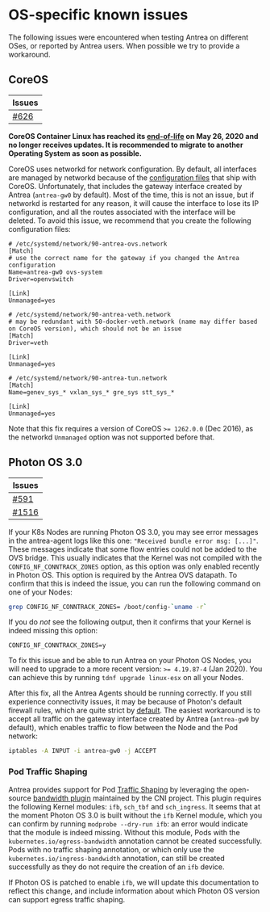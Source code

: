 # OS-specific known issues

The following issues were encountered when testing Antrea on different OSes, or
reported by Antrea users. When possible we try to provide a workaround.

## CoreOS

| Issues |
| ------ |
| [#626](https://github.com/vmware-tanzu/antrea/issues/626) |

**CoreOS Container Linux has reached its
  [end-of-life](https://www.openshift.com/learn/topics/coreos) on May 26, 2020
  and no longer receives updates. It is recommended to migrate to another
  Operating System as soon as possible.**

CoreOS uses networkd for network configuration. By default, all interfaces are
managed by networkd because of the [configuration
files](https://github.com/coreos/init/tree/master/systemd/network) that ship
with CoreOS. Unfortunately, that includes the gateway interface created by
Antrea (`antrea-gw0` by default). Most of the time, this is not an issue, but if
networkd is restarted for any reason, it will cause the interface to lose its IP
configuration, and all the routes associated with the interface will be
deleted. To avoid this issue, we recommend that you create the following
configuration files:

```text
# /etc/systemd/network/90-antrea-ovs.network
[Match]
# use the correct name for the gateway if you changed the Antrea configuration
Name=antrea-gw0 ovs-system
Driver=openvswitch

[Link]
Unmanaged=yes
```

```text
# /etc/systemd/network/90-antrea-veth.network
# may be redundant with 50-docker-veth.network (name may differ based on CoreOS version), which should not be an issue
[Match]
Driver=veth

[Link]
Unmanaged=yes
```

```text
# /etc/systemd/network/90-antrea-tun.network
[Match]
Name=genev_sys_* vxlan_sys_* gre_sys stt_sys_*

[Link]
Unmanaged=yes
```

Note that this fix requires a version of CoreOS `>= 1262.0.0` (Dec 2016), as the
networkd `Unmanaged` option was not supported before that.

## Photon OS 3.0

| Issues |
| ------ |
| [#591](https://github.com/vmware-tanzu/antrea/issues/591) |
| [#1516](https://github.com/vmware-tanzu/antrea/issues/1516) |

If your K8s Nodes are running Photon OS 3.0, you may see error messages in the
antrea-agent logs like this one: `"Received bundle error msg: [...]"`. These
messages indicate that some flow entries could not be added to the OVS
bridge. This usually indicates that the Kernel was not compiled with the
`CONFIG_NF_CONNTRACK_ZONES` option, as this option was only enabled recently in
Photon OS. This option is required by the Antrea OVS datapath. To confirm that
this is indeed the issue, you can run the following command on one of your
Nodes:

```bash
grep CONFIG_NF_CONNTRACK_ZONES= /boot/config-`uname -r`
```

If you do *not* see the following output, then it confirms that your Kernel is
indeed missing this option:

```text
CONFIG_NF_CONNTRACK_ZONES=y
```

To fix this issue and be able to run Antrea on your Photon OS Nodes, you will
need to upgrade to a more recent version: `>= 4.19.87-4` (Jan 2020). You can
achieve this by running `tdnf upgrade linux-esx` on all your Nodes.

After this fix, all the Antrea Agents should be running correctly. If you still
experience connectivity issues, it may be because of Photon's default firewall
rules, which are quite strict by
[default](https://vmware.github.io/photon/docs/administration-guide/security-policy/default-firewall-settings/). The
easiest workaround is to accept all traffic on the gateway interface created by
Antrea (`antrea-gw0` by default), which enables traffic to flow between the Node
and the Pod network:

```bash
iptables -A INPUT -i antrea-gw0 -j ACCEPT
```

### Pod Traffic Shaping

Antrea provides support for Pod [Traffic Shaping](https://kubernetes.io/docs/concepts/extend-kubernetes/compute-storage-net/network-plugins/#support-traffic-shaping)
by leveraging the open-source [bandwidth plugin](https://github.com/containernetworking/plugins/tree/master/plugins/meta/bandwidth)
maintained by the CNI project. This plugin requires the following Kernel
modules: `ifb`, `sch_tbf` and `sch_ingress`. It seems that at the moment Photon
OS 3.0 is built without the `ifb` Kernel module, which you can confirm by
running `modprobe --dry-run ifb`: an error would indicate that the module is
indeed missing. Without this module, Pods with the
`kubernetes.io/egress-bandwidth` annotation cannot be created successfully. Pods
with no traffic shaping annotation, or which only use the
`kubernetes.io/ingress-bandwidth` annotation, can still be created successfully
as they do not require the creation of an `ifb` device.

If Photon OS is patched to enable `ifb`, we will update this documentation to
reflect this change, and include information about which Photon OS version can
support egress traffic shaping.
